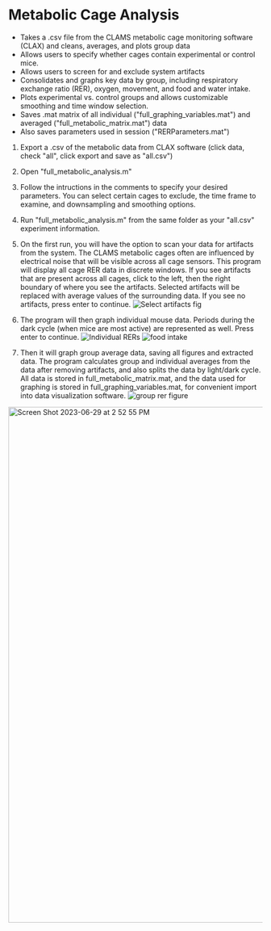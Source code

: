# Metabolic Cage Analysis
- Takes a .csv file from the CLAMS metabolic cage monitoring software (CLAX) and cleans, averages, and plots group data
- Allows users to specify whether cages contain experimental or control mice.
- Allows users to screen for and exclude system artifacts
- Consolidates and graphs key data by group, including respiratory exchange ratio (RER), oxygen, movement, and food and water intake.
- Plots experimental vs. control groups and allows customizable smoothing and time window selection.
- Saves .mat matrix of all individual ("full_graphing_variables.mat") and averaged ("full_metabolic_matrix.mat") data
- Also saves parameters used in session ("RERParameters.mat")

1. Export a .csv of the metabolic data from CLAX software (click data, check "all", click export and save as "all.csv")
2. Open "full_metabolic_analysis.m"
3. Follow the intructions in the comments to specify your desired parameters. You can select certain cages to exclude, the time frame to examine, and downsampling and smoothing options.
4. Run "full_metabolic_analysis.m" from the same folder as your "all.csv" experiment information.
5. On the first run, you will have the option to scan your data for artifacts from the system. The CLAMS metabolic cages often are influenced by electrical noise that will be visible across all cage sensors. This program will display all cage RER data in discrete windows. If you see artifacts that are present across all cages, click to the left, then the right boundary of where you see the artifacts. Selected artifacts will be replaced with average values of the surrounding data. If you see no artifacts, press enter to continue.
![Select artifacts fig](https://github.com/SaraEBoyle/MetabolicCageAnalysis/assets/83416542/03f7f437-3632-438e-a042-daf816f7e662)

6. The program will then graph individual mouse data. Periods during the dark cycle (when mice are most active) are represented as well. Press enter to continue.
![Individual RERs](https://github.com/SaraEBoyle/MetabolicCageAnalysis/assets/83416542/84a52afb-f3b0-4e6c-9332-0b04f55874c3)
 ![food intake](https://github.com/SaraEBoyle/MetabolicCageAnalysis/assets/83416542/a1ae0dc4-5712-4eca-87e2-d29e1ee2bcc6)
  
7. Then it will graph group average data, saving all figures and extracted data. The program calculates group and individual averages from the data after removing artifacts, and also splits the data by light/dark cycle. All data is stored in full_metabolic_matrix.mat, and the data used for graphing is stored in full_graphing_variables.mat, for convenient import into data visualization software.
 ![group rer figure](https://github.com/SaraEBoyle/MetabolicCageAnalysis/assets/83416542/b0ab40ec-b43e-48e0-8d94-ff904d486f36)
  
<img width="1022" alt="Screen Shot 2023-06-29 at 2 52 55 PM" src="https://github.com/SaraEBoyle/MetabolicCageAnalysis/assets/83416542/96521ee5-b366-4685-afb8-3065e1ac8df4">

